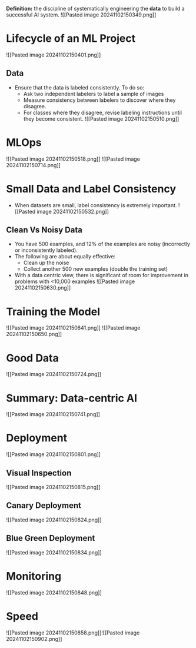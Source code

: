**Definition:** the discipline of systematically engineering the **data** to build a successful AI system.
![[Pasted image 20241102150349.png]]

# Lifecycle of an ML Project
![[Pasted image 20241102150401.png]]

## Data
* Ensure that the data is labeled consistently. To do so:
	* Ask two independent labelers to label a sample of images
	* Measure consistency between labelers to discover where they disagree.
	* For classes where they disagree, revise labeling instructions until they become consistent.
![[Pasted image 20241102150510.png]]

# MLOps
![[Pasted image 20241102150518.png]]
![[Pasted image 20241102150714.png]]


# Small Data and Label Consistency
* When datasets are small, label consistency is extremely important.
![[Pasted image 20241102150532.png]]

## Clean Vs Noisy Data
* You have 500 examples, and 12% of the examples are noisy (incorrectly or inconsistently labeled).
* The following are about equally effective:
	* Clean up the noise
	* Collect another 500 new examples (double the training set)
* With a data centric view, there is significant of room for improvement in problems with <10,000 examples
![[Pasted image 20241102150630.png]]

# Training the Model
![[Pasted image 20241102150641.png]]
![[Pasted image 20241102150650.png]]

# Good Data
![[Pasted image 20241102150724.png]]

# Summary: Data-centric AI
![[Pasted image 20241102150741.png]]


# Deployment
![[Pasted image 20241102150801.png]]

## Visual Inspection
![[Pasted image 20241102150815.png]]

## Canary Deployment
![[Pasted image 20241102150824.png]]

## Blue Green Deployment
![[Pasted image 20241102150834.png]]

# Monitoring
![[Pasted image 20241102150848.png]]

# Speed
![[Pasted image 20241102150858.png]]![[Pasted image 20241102150902.png]]
